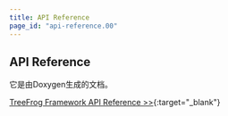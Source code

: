 ```yaml
---
title: API Reference
page_id: "api-reference.00"
---
```


## API Reference

它是由Doxygen生成的文档。

[TreeFrog Framework API Reference >>](https://api-reference.treefrogframework.org/annotated.html){:target="_blank"}

